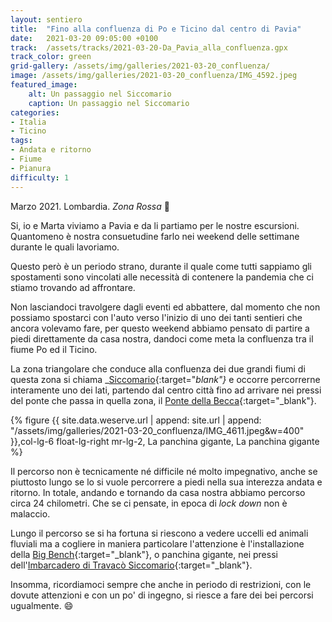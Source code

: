 ```yaml
---
layout: sentiero
title:  "Fino alla confluenza di Po e Ticino dal centro di Pavia"
date:   2021-03-20 09:05:00 +0100
track:  /assets/tracks/2021-03-20-Da_Pavia_alla_confluenza.gpx
track_color: green
grid-gallery: /assets/img/galleries/2021-03-20_confluenza/
image: /assets/img/galleries/2021-03-20_confluenza/IMG_4592.jpeg
featured_image:
    alt: Un passaggio nel Siccomario
    caption: Un passaggio nel Siccomario
categories:
- Italia
- Ticino
tags:
- Andata e ritorno 
- Fiume
- Pianura
difficulty: 1
---
```


Marzo 2021. Lombardia. *Zona Rossa* :grimacing:

Si, io e Marta viviamo a Pavia e da li partiamo per le nostre escursioni. Quantomeno 
è nostra consuetudine farlo nei weekend delle settimane durante le quali lavoriamo.

Questo però è un periodo strano, durante il quale come tutti sappiamo gli spostamenti sono vincolati alle necessità di 
contenere la pandemia che ci stiamo trovando ad affrontare.

Non lasciandoci travolgere dagli eventi ed abbattere, dal momento che non possiamo spostarci con l'auto verso l'inizio di
uno dei tanti sentieri che ancora volevamo fare, per questo weekend abbiamo pensato di partire a piedi direttamente da casa
nostra, dandoci come meta la confluenza tra il fiume Po ed il Ticino.

La zona triangolare che conduce alla confluenza dei due grandi fiumi di questa zona si chiama _[Siccomario](https://it.wikipedia.org/wiki/Siccomario){:target="_blank"}_ e occorre 
percorrerne interamente uno dei lati, partendo dal centro città fino ad arrivare nei pressi del ponte che passa in quella 
zona, il [Ponte della Becca](https://it.wikipedia.org/wiki/Ponte_della_Becca){:target="_blank"}.

{% figure {{ site.data.weserve.url | append: site.url | append: "/assets/img/galleries/2021-03-20_confluenza/IMG_4611.jpeg&w=400" }},col-lg-6 float-lg-right mr-lg-2, La panchina gigante, La panchina gigante %}

Il percorso non è tecnicamente né difficile né molto impegnativo, anche se piuttosto lungo se lo si vuole percorrere a piedi 
nella sua interezza andata e ritorno. In totale, andando e tornando da casa nostra abbiamo percorso circa 24 chilometri.
Che se ci pensate, in epoca di _lock down_ non è malaccio.

Lungo il percorso se si ha fortuna si riescono a vedere uccelli ed animali fluviali ma a cogliere in maniera particolare
l'attenzione è l'installazione della [Big Bench](https://bigbenchcommunityproject.org/){:target="_blank"}, o panchina gigante, 
nei pressi dell'[Imbarcadero di Travacò Siccomario](https://www.comune.travacosiccomario.pv.it/it-it/vivere-il-comune/associazioni-enti/imbarcadero-38528-1-cc6876ed4c30d0abc0762c10ff26d450){:target="_blank"}.

Insomma, ricordiamoci sempre che anche in periodo di restrizioni, con le dovute attenzioni e con un po' di ingegno, si riesce 
a fare dei bei percorsi ugualmente. :smile: